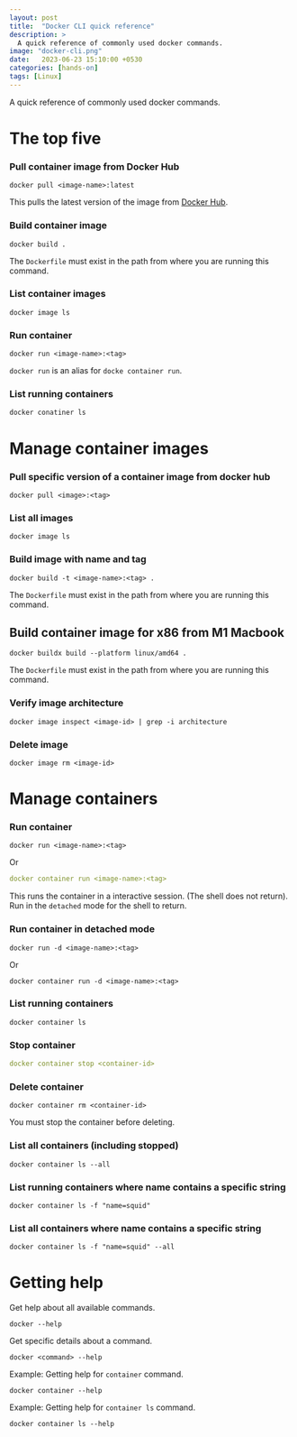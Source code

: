 ```yaml
---
layout: post
title:  "Docker CLI quick reference"
description: > 
  A quick reference of commonly used docker commands.
image: "docker-cli.png"
date:   2023-06-23 15:10:00 +0530
categories: [hands-on]
tags: [Linux]
---
```


<div class="header-highlight">
A quick reference of commonly used docker commands.
</div>

# The top five

### Pull container image from Docker Hub

```shell
docker pull <image-name>:latest
```
This pulls the latest version of the image from [Docker Hub](https://hub.docker.com).

### Build container image
```shell
docker build .
```
The `Dockerfile` must exist in the path from where you are running this command.

### List container images
```shell
docker image ls
```

### Run container 
```shell
docker run <image-name>:<tag>
```
`docker run` is an alias for `docke container run`.

### List running containers
```shell
docker conatiner ls
```

# Manage container images

### Pull specific version of a container image from docker hub
```shell
docker pull <image>:<tag>
```

### List all images
```shell
docker image ls
```

### Build image with name and tag
```shell
docker build -t <image-name>:<tag> .
```
The `Dockerfile` must exist in the path from where you are running this command.

## Build container image for x86 from M1 Macbook
```shell
docker buildx build --platform linux/amd64 .
```
The `Dockerfile` must exist in the path from where you are running this command.

### Verify image architecture
```shell
docker image inspect <image-id> | grep -i architecture
```

### Delete image
```shell
docker image rm <image-id>
```

# Manage containers

### Run container
```shell
docker run <image-name>:<tag>
```

Or 

```yaml
docker container run <image-name>:<tag>
```
This runs the container in a interactive session. (The shell does not return).
Run in the `detached` mode for the shell to return.

### Run container in detached mode

```shell
docker run -d <image-name>:<tag>
```

Or
```shell
docker container run -d <image-name>:<tag>
```

### List running containers
```shell
docker container ls
```

### Stop container
```yaml
docker container stop <container-id>
```

### Delete container
```shell
docker container rm <container-id>
```
You must stop the container before deleting.

### List all containers (including stopped)
```shell
docker container ls --all
```

### List running containers where name contains a specific string
```shell
docker container ls -f "name=squid"
```

### List all containers where name contains a specific string
```shell
docker container ls -f "name=squid" --all
```

# Getting help

Get help about all available commands.
```shell
docker --help
```

Get specific details about a command.
```shell
docker <command> --help
```

Example: Getting help for `container` command.
```shell
docker container --help
```

Example: Getting help for `container ls` command.
```shell
docker container ls --help
```